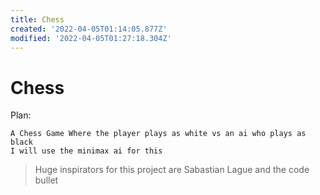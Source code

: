 ```yaml
---
title: Chess
created: '2022-04-05T01:14:05.877Z'
modified: '2022-04-05T01:27:18.304Z'
---
```


# Chess

Plan:
```
A Chess Game Where the player plays as white vs an ai who plays as black
I will use the minimax ai for this
```

> Huge inspirators for this project are Sabastian Lague and the code bullet
